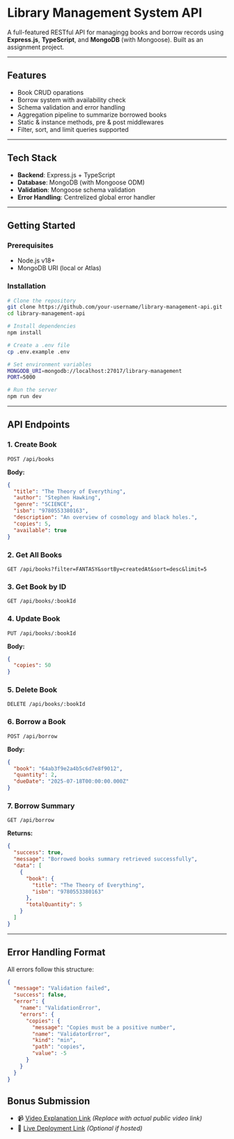 # Library Management System API

A full-featured RESTful API for managingg books and borrow records using **Express.js**, **TypeScript**, and **MongoDB** (with Mongoose). Built as an assignment project.

---

## Features

- Book CRUD oparations
- Borrow system with availability check
- Schema validation and error handling
- Aggregation pipeline to summarize borrowed books
- Static & instance methods, pre & post middlewares
- Filter, sort, and limit queries supported

---

## Tech Stack

- **Backend**: Express.js + TypeScript
- **Database**: MongoDB (with Mongoose ODM)
- **Validation**: Mongoose schema validation
- **Error Handling**: Centrelized global error handler

---

## Getting Started

### Prerequisites

- Node.js v18+
- MongoDB URI (local or Atlas)

### Installation

```bash
# Clone the repository
git clone https://github.com/your-username/library-management-api.git
cd library-management-api

# Install dependencies
npm install

# Create a .env file
cp .env.example .env

# Set environment variables
MONGODB_URI=mongodb://localhost:27017/library-management
PORT=5000

# Run the server
npm run dev

```

---

## API Endpoints

### 1. Create Book

```
POST /api/books

```

**Body:**

```json
{
  "title": "The Theory of Everything",
  "author": "Stephen Hawking",
  "genre": "SCIENCE",
  "isbn": "9780553380163",
  "description": "An overview of cosmology and black holes.",
  "copies": 5,
  "available": true
}

```

### 2. Get All Books

```
GET /api/books?filter=FANTASY&sortBy=createdAt&sort=desc&limit=5

```

### 3. Get Book by ID

```
GET /api/books/:bookId

```

### 4. Update Book

```
PUT /api/books/:bookId

```

**Body:**

```json
{
  "copies": 50
}

```

### 5. Delete Book

```
DELETE /api/books/:bookId

```

### 6. Borrow a Book

```
POST /api/borrow

```

**Body:**

```json
{
  "book": "64ab3f9e2a4b5c6d7e8f9012",
  "quantity": 2,
  "dueDate": "2025-07-18T00:00:00.000Z"
}

```

### 7. Borrow Summary

```
GET /api/borrow

```

**Returns:**

```json
{
  "success": true,
  "message": "Borrowed books summary retrieved successfully",
  "data": [
    {
      "book": {
        "title": "The Theory of Everything",
        "isbn": "9780553380163"
      },
      "totalQuantity": 5
    }
  ]
}

```

---

## Error Handling Format

All errors follow this structure:

```json
{
  "message": "Validation failed",
  "success": false,
  "error": {
    "name": "ValidationError",
    "errors": {
      "copies": {
        "message": "Copies must be a positive number",
        "name": "ValidatorError",
        "kind": "min",
        "path": "copies",
        "value": -5
      }
    }
  }
}

```



## Bonus Submission

- 📹 [Video Explanation Link](https://chatgpt.com/c/685424bf-1b10-8012-a6e7-fb2f660463d4#) *(Replace with actual public video link)*
- 🔗 [Live Deployment Link](https://chatgpt.com/c/685424bf-1b10-8012-a6e7-fb2f660463d4#) *(Optional if hosted)*


